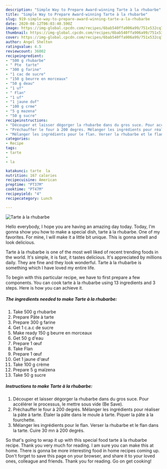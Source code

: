 ```yaml
---
description: "Simple Way to Prepare Award-winning Tarte à la rhubarbe"
title: "Simple Way to Prepare Award-winning Tarte à la rhubarbe"
slug: 919-simple-way-to-prepare-award-winning-tarte-a-la-rhubarbe
date: 2020-08-12T06:03:40.590Z
image: https://img-global.cpcdn.com/recipes/6bab540ffa906a99/751x532cq70/tarte-a-la-rhubarbe-photo-principale-de-la-recette.jpg
thumbnail: https://img-global.cpcdn.com/recipes/6bab540ffa906a99/751x532cq70/tarte-a-la-rhubarbe-photo-principale-de-la-recette.jpg
cover: https://img-global.cpcdn.com/recipes/6bab540ffa906a99/751x532cq70/tarte-a-la-rhubarbe-photo-principale-de-la-recette.jpg
author: Angel Shelton
ratingvalue: 4.5
reviewcount: 36002
recipeingredient:
- "500 g rhubarbe"
- " Pte  tarte"
- "300 g farine"
- "1 cac de sucre"
- "150 g beurre en morceaux"
- "50 g deau"
- "1 uf"
- " Flan"
- "1 uf"
- "1 jaune duf"
- "100 g crme"
- "5 g mazena"
- "50 g sucre"
recipeinstructions:
- "Découper et laisser dégorger la rhubarbe dans du gros suce. Pour accélérer le processus, le mettre sous vide (Be Save)."
- "Préchauffer le four à 200 degrés. Mélanger les ingrédients pour réaliser la pâte à tarte. Étaler la pâte dans le moule à tarte. Piquer la pâte à la fourchette."
- "Mélanger les ingrédients pour le flan. Verser la rhubarbe et le flan dans la tarte. Cuire 30 mn à 200 degrés."
categories:
- Recipe
tags:
- tarte
- 
- la

katakunci: tarte  la 
nutrition: 167 calories
recipecuisine: American
preptime: "PT37M"
cooktime: "PT47M"
recipeyield: "4"
recipecategory: Lunch

---
```



![Tarte à la rhubarbe](https://img-global.cpcdn.com/recipes/6bab540ffa906a99/751x532cq70/tarte-a-la-rhubarbe-photo-principale-de-la-recette.jpg)

Hello everybody, I hope you are having an amazing day today. Today, I'm gonna show you how to make a special dish, tarte à la rhubarbe. One of my favorites. For mine, I will make it a little bit unique. This is gonna smell and look delicious.



Tarte à la rhubarbe is one of the most well liked of recent trending foods in the world. It's simple, it is fast, it tastes delicious. It's appreciated by millions daily. They are fine and they look wonderful. Tarte à la rhubarbe is something which I have loved my entire life.


To begin with this particular recipe, we have to first prepare a few components. You can cook tarte à la rhubarbe using 13 ingredients and 3 steps. Here is how you can achieve it.

<!--inarticleads1-->

##### The ingredients needed to make Tarte à la rhubarbe:

1. Take 500 g rhubarbe
1. Prepare  Pâte à tarte
1. Prepare 300 g farine
1. Get 1 c.a.c de sucre
1. Make ready 150 g beurre en morceaux
1. Get 50 g d&#39;eau
1. Prepare 1 œuf
1. Take  Flan
1. Prepare 1 œuf
1. Get 1 jaune d&#39;œuf
1. Take 100 g crème
1. Prepare 5 g maïzena
1. Take 50 g sucre




<!--inarticleads2-->

##### Instructions to make Tarte à la rhubarbe:

1. Découper et laisser dégorger la rhubarbe dans du gros suce. Pour accélérer le processus, le mettre sous vide (Be Save).
1. Préchauffer le four à 200 degrés. Mélanger les ingrédients pour réaliser la pâte à tarte. Étaler la pâte dans le moule à tarte. Piquer la pâte à la fourchette.
1. Mélanger les ingrédients pour le flan. Verser la rhubarbe et le flan dans la tarte. Cuire 30 mn à 200 degrés.




So that's going to wrap it up with this special food tarte à la rhubarbe recipe. Thank you very much for reading. I am sure you can make this at home. There is gonna be more interesting food in home recipes coming up. Don't forget to save this page on your browser, and share it to your loved ones, colleague and friends. Thank you for reading. Go on get cooking!
